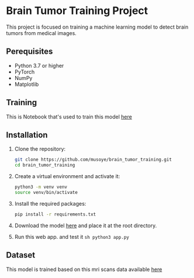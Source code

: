 # Brain Tumor Training Project

This project is focused on training a machine learning model to detect brain tumors from medical images.

## Perequisites

- Python 3.7 or higher
- PyTorch
- NumPy
- Matplotlib

## Training

This is Notebook that's used to train this model [here](https://raw.githubusercontent.com/musoye/BrainTumorDetection/brain_tumor_tr.ipynb)

## Installation

1. Clone the repository:
    ```sh
    git clone https://github.com/musoye/brain_tumor_training.git
    cd brain_tumor_training
    ```

2. Create a virtual environment and activate it:
    ```sh
    python3 -m venv venv
    source venv/bin/activate
    ```

3. Install the required packages:
    ```sh
    pip install -r requirements.txt
    ```

4. Download the model [here]() and place it at the root directory.

5. Run this web app. and test it ```sh python3 app.py```

## Dataset

This model is trained based on this mri scans data available [here](https://www.kaggle.com/datasets/navoneel/brain-mri-images-for-brain-tumor-detection/data)